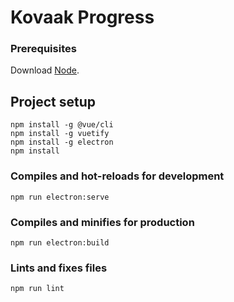 # Kovaak Progress

### Prerequisites

Download [Node](https://nodejs.org/en/).

## Project setup

```
npm install -g @vue/cli
npm install -g vuetify
npm install -g electron
npm install
```

### Compiles and hot-reloads for development

```
npm run electron:serve
```

### Compiles and minifies for production

```
npm run electron:build
```

### Lints and fixes files

```
npm run lint
```
